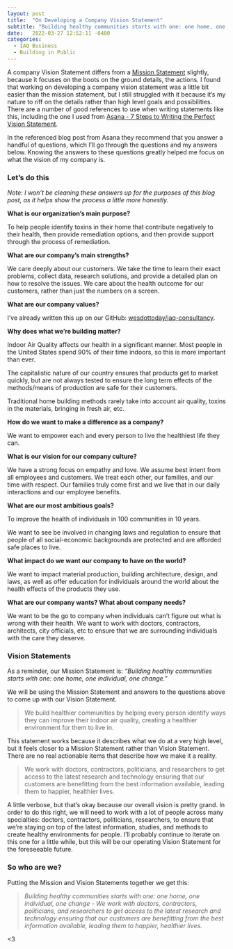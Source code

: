 ```yaml
---
layout: post
title:  "On Developing a Company Vision Statement"
subtitle: "Building healthy communities starts with one: one home, one individual, one change -  We work with doctors, contractors, politicians, and researchers to get access to the latest research and technology ensuring that our customers are benefitting from the best information available, leading them to happier, healthier lives."
date:   2022-03-27 12:52:11 -0400
categories:
  - IAQ Business
  - Building in Public
---
```


A company Vision Statement differs from a [Mission Statement](https://wesdottoday.hashnode.dev/choosing-a-mission-statement) slightly, because it focuses on the boots on the ground details, the actions. I found that working on developing a company vision statement was a little bit easier than the mission statement, but I still struggled with it because it’s my nature to riff on the details rather than high level goals and possibilities. There are a number of good references to use when writing statements like this, including the one I used from [Asana - 7 Steps to Writing the Perfect Vision Statement](https://asana.com/resources/vision-statement).

In the referenced blog post from Asana they recommend that you answer a handful of questions, which I’ll go through the questions and my answers below. Knowing the answers to these questions greatly helped me focus on what the vision of my company is.

### Let’s do this

_Note: I won’t be cleaning these answers up for the purposes of this blog post, as it helps show the process a little more honestly._
 
**What is our organization’s main purpose?**

To help people identify toxins in their home that contribute negatively to their health, then provide remediation options, and then provide support through the process of remediation.

**What are our company’s main strengths?**

We care deeply about our customers. We take the time to learn their exact problems, collect data, research solutions, and provide a detailed plan on how to resolve the issues. We care about the health outcome for our customers, rather than just the numbers on a screen.

**What are our company values?**

I’ve already written this up on our GitHub: [wesdottoday/iaq-consultancy](https://github.com/wesdottoday/iaq-consultancy/blob/main/values.md).

**Why does what we’re building matter?**

Indoor Air Quality affects our health in a significant manner. Most people in the United States spend 90% of their time indoors, so this is more important than ever.

The capitalistic nature of our country ensures that products get to market quickly, but are not always tested to ensure the long term effects of the methods/means of production are safe for their customers.

Traditional home building methods rarely take into account air quality, toxins in the materials, bringing in fresh air, etc.

**How do we want to make a difference as a company?** 

We want to empower each and every person to live the healthiest life they can.

**What is our vision for our company culture?**

We have a strong focus on empathy and love. We assume best intent from all employees and customers. We treat each other, our families, and our time with respect. Our families truly come first and we live that in our daily interactions and our employee benefits. 

**What are our most ambitious goals?**

To improve the health of individuals in 100 communities in 10 years. 

We want to see be involved in changing laws and regulation to ensure that people of all social-economic backgrounds are protected and are afforded safe places to live.

**What impact do we want our company to have on the world?**

We want to impact material production, building architecture, design, and laws, as well as offer education for individuals around the world about the health effects of the products they use.

**What are our company wants? What about company needs?**

We want to be the go to company when individuals can’t figure out what is wrong with their health. We want to work with doctors, contractors, architects, city officials, etc to ensure that we are surrounding individuals with the care they deserve. 

### Vision Statements

As a reminder, our Mission Statement is: _“Building healthy communities starts with one: one home, one individual, one change.”_

We will be using the Mission Statement and answers to the questions above to come up with our Vision Statement. 

> We build healthier communities by helping every person identify ways they can improve their indoor air quality, creating a healthier environment for them to live in.

This statement works because it describes what we do at a very high level, but it feels closer to a Mission Statement rather than Vision Statement. There are no real actionable items that describe how we make it a reality.

> We work with doctors, contractors, politicians, and researchers to get access to the latest research and technology ensuring that our customers are benefitting from the best information available, leading them to happier, healthier lives.

A little verbose, but that’s okay because our overall vision is pretty grand. In order to do this right, we will need to work with a lot of people across many specialties: doctors, contractors, politicians, researchers, to ensure that we’re staying on top of the latest information, studies, and methods to create healthy environments for people. I’ll probably continue to iterate on this one for a little while, but this will be our operating Vision Statement for the foreseeable future. 

### So who are we?

Putting the Mission and Vision Statements together we get this:

> _Building healthy communities starts with one: one home, one individual, one change - We work with doctors, contractors, politicians, and researchers to get access to the latest research and technology ensuring that our customers are benefitting from the best information available, leading them to happier, healthier lives._

<3